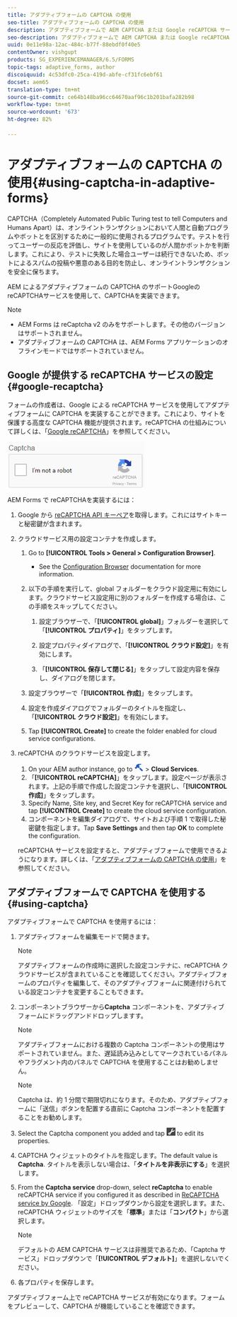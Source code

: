 ```yaml
---
title: アダプティブフォームの CAPTCHA の使用
seo-title: アダプティブフォームの CAPTCHA の使用
description: アダプティブフォームで AEM CAPTCHA または Google reCAPTCHA サービスを設定する方法を説明します。
seo-description: アダプティブフォームで AEM CAPTCHA または Google reCAPTCHA サービスを設定する方法を説明します。
uuid: 0e11e98a-12ac-484c-b77f-88ebdf0f40e5
contentOwner: vishgupt
products: SG_EXPERIENCEMANAGER/6.5/FORMS
topic-tags: adaptive_forms, author
discoiquuid: 4c53dfc0-25ca-419d-abfe-cf31fc6ebf61
docset: aem65
translation-type: tm+mt
source-git-commit: ce64b148ba96cc64670aaf96c1b201bafa282b98
workflow-type: tm+mt
source-wordcount: '673'
ht-degree: 82%

---
```



# アダプティブフォームの CAPTCHA の使用{#using-captcha-in-adaptive-forms}

CAPTCHA（Completely Automated Public Turing test to tell Computers and Humans Apart）は、オンライントランザクションにおいて人間と自動プログラムやボットとを区別するために一般的に使用されるプログラムです。テストを行ってユーザーの反応を評価し、サイトを使用しているのが人間かボットかを判断します。これにより、テストに失敗した場合ユーザーは続行できないため、ボットによるスパムの投稿や悪意のある目的を防止し、オンライントランザクションを安全に保ちます。

AEM によるアダプティブフォームの CAPTCHA のサポートGoogleのreCAPTCHAサービスを使用して、CAPTCHAを実装できます。

>[!NOTE]
>
>* AEM Forms は reCaptcha v2 のみをサポートします。その他のバージョンはサポートされません。
>* アダプティブフォームの CAPTCHA は、AEM Forms アプリケーションのオフラインモードではサポートされていません。

>



## Google が提供する reCAPTCHA サービスの設定 {#google-recaptcha}

フォームの作成者は、Google による reCAPTCHA サービスを使用してアダプティブフォームに CAPTCHA を実装することができます。これにより、サイトを保護する高度な CAPTCHA 機能が提供されます。reCAPTCHA の仕組みについて詳しくは、「[Google reCAPTCHA](https://developers.google.com/recaptcha/)」を参照してください。

![Recaptcha](assets/recaptcha_new.png)

AEM Forms で reCAPTCHAを実装するには：

1. Google から [reCAPTCHA API キーペア](https://www.google.com/recaptcha/admin)を取得します。これにはサイトキーと秘密鍵が含まれます。
1. クラウドサービス用の設定コンテナを作成します。

   1. Go to **[!UICONTROL Tools > General > Configuration Browser]**.
      * See the [Configuration Browser](/help/sites-administering/configurations.md) documentation for more information.
   1. 以下の手順を実行して、global フォルダーをクラウド設定用に有効にします。クラウドサービス設定用に別のフォルダーを作成する場合は、この手順をスキップしてください。

      1. 設定ブラウザーで、「**[!UICONTROL global]**」フォルダーを選択して「**[!UICONTROL プロパティ]**」をタップします。

      1. 設定プロパティダイアログで、「**[!UICONTROL クラウド設定]**」を有効にします。
      1. 「**[!UICONTROL 保存して閉じる]**」をタップして設定内容を保存し、ダイアログを閉じます。
   1. 設定ブラウザーで「**[!UICONTROL 作成]**」をタップします。
   1. 設定を作成ダイアログでフォルダーのタイトルを指定し、「**[!UICONTROL クラウド設定]**」を有効にします。
   1. Tap **[!UICONTROL Create]** to create the folder enabled for cloud service configurations.


1. reCAPTCHA のクラウドサービスを設定します。

   1. On your AEM author instance, go to ![tools-1](assets/tools-1.png) > **Cloud Services**.
   1. 「**[!UICONTROL reCAPTCHA]**」をタップします。設定ページが表示されます。上記の手順で作成した設定コンテナを選択し、「**[!UICONTROL 作成]**」をタップします。
   1. Specify Name, Site key, and Secret Key for reCAPTCHA service and tap **[!UICONTROL Create]** to create the cloud service configuration.
   1. コンポーネントを編集ダイアログで、サイトおよび手順 1 で取得した秘密鍵を指定します。Tap **Save Settings** and then tap **OK** to complete the configuration.

   reCAPTCHA サービスを設定すると、アダプティブフォームで使用できるようになります。詳しくは、「[アダプティブフォームの CAPTCHA の使用](#using-captcha)」を参照してください。

## アダプティブフォームで CAPTCHA を使用する {#using-captcha}

アダプティブフォームで CAPTCHA を使用するには：

1. アダプティブフォームを編集モードで開きます。

   >[!NOTE]
   >
   >アダプティブフォームの作成時に選択した設定コンテナに、reCAPTCHA クラウドサービスが含まれていることを確認してください。アダプティブフォームのプロパティを編集して、そのアダプティブフォームに関連付けられている設定コンテナを変更することもできます。

1. コンポーネントブラウザーから&#x200B;**Captcha** コンポーネントを、アダプティブフォームにドラッグアンドドロップしますす。

   >[!NOTE]
   >
   >アダプティブフォームにおける複数の Captcha コンポーネントの使用はサポートされていません。また、遅延読み込みとしてマークされているパネルやフラグメント内のパネルで CAPTCHA を使用することはお勧めしません。

   >[!NOTE]
   >
   >Captcha は、約 1 分間で期限切れになります。そのため、アダプティブフォームに「送信」ボタンを配置する直前に Captcha コンポーネントを配置することをお勧めします。

1. Select the Captcha component you added and tap ![cmppr](assets/cmppr.png) to edit its properties.
1. CAPTCHA ウィジェットのタイトルを指定します。The default value is **Captcha**. タイトルを表示しない場合は、「**タイトルを非表示にする**」を選択します。
1. From the **Captcha service** drop-down, select **reCaptcha** to enable reCAPTCHA service if you configured it as described in [ReCAPTCHA service by Google](#google-recaptcha). 「設定」ドロップダウンから設定を選択します。また、reCAPTCHA ウィジェットのサイズを「**標準**」または「**コンパクト**」から選択します。

   >[!NOTE]
   >
   >デフォルトの AEM CAPTCHA サービスは非推奨であるため、「Captcha サービス」ドロップダウンで「**[!UICONTROL デフォルト]**」を選択しないでください。

1. 各プロパティを保存します。

アダプティブフォーム上で reCAPTCHA サービスが有効になります。フォームをプレビューして、CAPTCHA が機能していることを確認できます。
